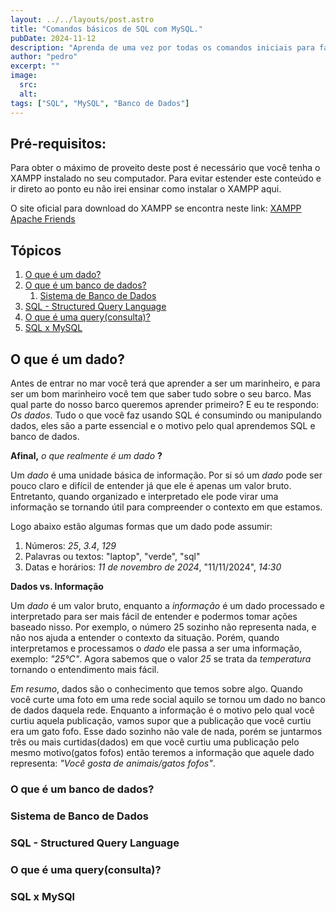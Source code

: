 ```yaml
---
layout: ../../layouts/post.astro
title: "Comandos básicos de SQL com MySQL."
pubDate: 2024-11-12
description: "Aprenda de uma vez por todas os comandos iniciais para fazer seus primeiros registros e consultas usando SQL."
author: "pedro"
excerpt: ""
image:
  src:
  alt:
tags: ["SQL", "MySQL", "Banco de Dados"]
---
```


## Pré-requisitos:

Para obter o máximo de proveito deste post é necessário que você tenha o XAMPP instalado no seu computador. Para evitar estender este conteúdo e ir direto ao ponto eu não irei ensinar como instalar o XAMPP aqui. 

O site oficial para download do XAMPP se encontra neste link: [XAMPP Apache Friends](https://www.apachefriends.org/pt_br/index.html)

## Tópicos

1. [O que é um dado?](#o-que-é-um-dado)
2. [O que é um banco de dados?](#o-que-é-um-banco-de-dados)
    1. [Sistema de Banco de Dados](#sistema-de-banco-de-dados)
3. [SQL - Structured Query Language](#sql---structured-query-language)
4. [O que é uma query(consulta)?](#o-que-é-uma-queryconsulta)
5. [SQL x MySQL](#sql-x-mysql)


## O que é um dado?

Antes de entrar no mar você terá que aprender a ser um marinheiro, e para ser um bom marinheiro você tem que saber tudo sobre o seu barco. Mas qual parte do nosso  barco  queremos  aprender primeiro?
E eu te respondo: *Os dados*. Tudo o que você faz usando SQL é consumindo ou manipulando dados, eles são a parte essencial e o motivo pelo qual aprendemos SQL e banco de dados. 

**Afinal,** *o que realmente é um dado* **?**

Um *dado* é uma unidade básica de informação. Por si só um *dado* pode ser pouco claro e difícil de entender já que ele é apenas um valor bruto. Entretanto, quando organizado e interpretado ele pode virar uma informação se tornando útil para compreender o contexto em que estamos.

Logo abaixo estão algumas formas que um dado pode assumir:

1. Números: *25*, *3.4*, *129*
2. Palavras ou textos: "laptop", "verde", "sql"
3. Datas e horários: *11 de novembro de 2024*, "11/11/2024", *14:30*

**Dados vs. Informação**

Um *dado* é um valor bruto, enquanto a *informação* é um dado processado e interpretado para ser mais fácil de entender e podermos tomar ações baseado nisso. Por exemplo, o número 25 sozinho não representa nada, e não nos ajuda a entender o contexto da situação. Porém, quando interpretamos e processamos o *dado* ele passa a ser uma informação, exemplo: *"25°C"*. Agora sabemos que o valor *25* se trata da *temperatura* tornando o entendimento mais fácil.

*Em resumo*, dados são o conhecimento que temos sobre algo. Quando você curte uma foto em uma rede social aquilo se tornou um dado no banco de dados daquela rede. Enquanto a informação é o motivo pelo qual você curtiu aquela publicação, vamos supor que a publicação que você curtiu era um gato fofo. Esse dado sozinho não vale de nada, porém se juntarmos três ou mais curtidas(dados) em que você curtiu uma publicação pelo mesmo motivo(gatos fofos) então teremos a informação que aquele dado representa: *"Você gosta de animais/gatos fofos"*.

### O que é um banco de dados?

### Sistema de Banco de Dados

### SQL - Structured Query Language

### O que é uma query(consulta)?

### SQL x MySQl


